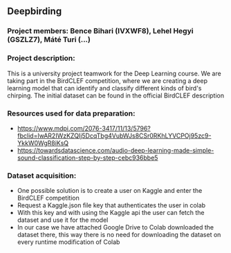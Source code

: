 ## Deepbirding
### Project members: Bence Bihari (IVXWF8), Lehel Hegyi (GSZLZ7), Máté Turi (...)
### Project description: 
This is a university project teamwork for the Deep Learning course. We are taking part in the BirdCLEF competition, where we are creating a deep learning model that can identify and classify different kinds of bird's chirping. The initial dataset can be found in the official BirdCLEF description

### Resources used for data preparation:
- https://www.mdpi.com/2076-3417/11/13/5796?fbclid=IwAR2IWzKZQIj5DcqTbg4VubWJs8CSr0RKhLYVCPOj95zc9-YkkW0WgR8iKsQ
- https://towardsdatascience.com/audio-deep-learning-made-simple-sound-classification-step-by-step-cebc936bbe5

### Dataset acquisition:
- One possible solution is to create a user on Kaggle and enter the BirdCLEF competition
- Request a Kaggle.json file key that authenticates the user in colab
- With this key and with using the Kaggle api the user can fetch the dataset and use it for the model
- In our case we have attached Google Drive to Colab downloaded the dataset there, this way there is no need for downloading the dataset on every runtime modification of Colab

